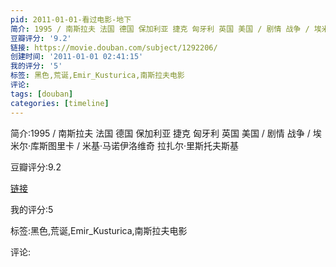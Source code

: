 ```yaml
---
pid: 2011-01-01-看过电影-地下
简介: 1995 / 南斯拉夫 法国 德国 保加利亚 捷克 匈牙利 英国 美国 / 剧情 战争 / 埃米尔·库斯图里卡 / 米基·马诺伊洛维奇 拉扎尔·里斯托夫斯基
豆瓣评分: '9.2'
链接: https://movie.douban.com/subject/1292206/
创建时间: '2011-01-01 02:41:15'
我的评分: '5'
标签: 黑色,荒诞,Emir_Kusturica,南斯拉夫电影
评论:
tags: [douban]
categories: [timeline]
---
```

简介:1995 / 南斯拉夫 法国 德国 保加利亚 捷克 匈牙利 英国 美国 / 剧情 战争 / 埃米尔·库斯图里卡 / 米基·马诺伊洛维奇 拉扎尔·里斯托夫斯基

豆瓣评分:9.2

[链接](https://movie.douban.com/subject/1292206/)

我的评分:5

标签:黑色,荒诞,Emir_Kusturica,南斯拉夫电影

评论:

